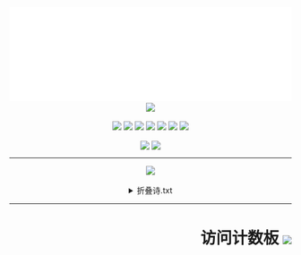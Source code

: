 <div align="center">
  <p align = "center">
      <img src="https://raw.githubusercontent.com/DavidSciMeow/DavidSciMeow/238f4c03107f7aa7425314227d377cc433e1ad95/my.svg" alt="/" />
      <img src = "https://github-readme-stats.vercel.app/api?username=DavidSciMeow&show_icons=true&theme=tokyonight&line_height=27">
  </p>
  <a href="https://www.microsoft.com/windows/get-windows-11" ><img src="https://img.shields.io/badge/Windows-11%20Pro-red" /></a>
  <a href="https://ubuntu.com/" ><img src="https://img.shields.io/badge/Ubuntu-20.04%20Server-yellow" /></a>
  <a href="https://www.linuxfoundation.org/" ><img src="https://img.shields.io/badge/-Linux-fcc624?style=flat-square&logo=linux&logoColor=white" /></a>
  <a href="https://learn.microsoft.com/zh-cn/dotnet/" ><img src="https://img.shields.io/badge/.NET-512BD4?style=flat-square&logo=C-Sharp&logoColor=ffffff" /></a>
  <a href="https://visualstudio.com/" ><img src="https://img.shields.io/badge/IDE-Visual%20Studio%20-007ACC?style=flat-square&logo=Visual-Studio&logoColor=ffffff" /></a>
  <a href="https://code.visualstudio.com/" ><img src="https://img.shields.io/badge/IDE-Visual%20Studio%20Code-007ACC?style=flat-square&logo=Visual-Studio-Code&logoColor=ffffff" /></a>
  <a href="https://git-scm.com/" ><img src="https://img.shields.io/badge/-Git-f05032?style=flat-square&logo=git&logoColor=white" /></a>

  <img align="center"
       height="150em"
       src="https://github-readme-streak-stats.herokuapp.com/?user=DavidSciMeow" />
  <img align="center"
       src="https://github-profile-trophy.vercel.app/?username=DavidSciMeow&theme=onedark&no-frame=true&row=1&&margin-w=20&no-bg=true" />

  ****

  <p align = "center">
    <img src = "https://github-readme-stats.vercel.app/api/top-langs/?username=DavidSciMeow&theme=radical">
  </p>
  
<details> 
	<summary>折叠诗.txt</summary>
    
  *OwO*
	
  ### 怎么了 怎么了 还好有你们陪我 
  ### 没什么 没什么 在心里不用说 
  ### 悲伤或难过 还好总有人懂我  
  ### 是否 这就 是我坚持的理由
    
</details>
 

  ****

  <h1 align="right">访问计数板 <img align="center" src="https://profile-counter.glitch.me/davidscimeow/count.svg" /> </h1>
  
</div>
